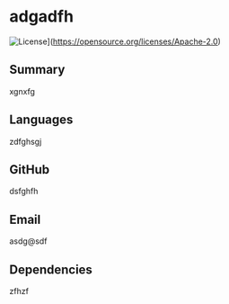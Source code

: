 # adgadfh

  ![License](https://img.shields.io/badge/License-Apache-blue.svg)](https://opensource.org/licenses/Apache-2.0)

  ## Summary
  xgnxfg

  ## Languages
  zdfghsgj

  ## GitHub
  dsfghfh

  ## Email
  asdg@sdf

  ## Dependencies
  zfhzf

  


